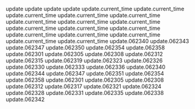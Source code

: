 update
update
update
update
update.current_time
update.current_time
update.current_time
update.current_time
update.current_time
update.current_time
update.current_time
update.current_time
update.current_time
update.current_time
update.current_time
update.current_time
update.current_time
update.current_time
update.current_time
update.current_time
update.062340
update.062343
update.062347
update.062350
update.062354
update.062358
update.062301
update.062305
update.062308
update.062312
update.062315
update.062319
update.062323
update.062326
update.062330
update.062333
update.062336
update.062340
update.062344
update.062347
update.062351
update.062354
update.062358
update.062301
update.062305
update.062308
update.062312
update.062317
update.062321
update.062324
update.062328
update.062331
update.062335
update.062338
update.062342

